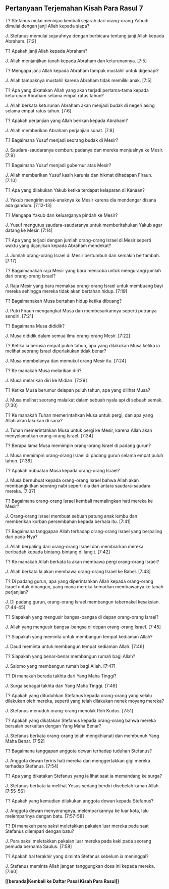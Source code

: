 ## Pertanyaan Terjemahan Kisah Para Rasul 7 ##

T? Stefanus mulai meninjau kembali sejarah dari orang-orang Yahudi dimulai dengan janji Allah kepada siapa?

J. Stefanus memulai sejarahnya dengan berbicara tentang janji Allah kepada Abraham. [7:2]

T? Apakah janji Allah kepada Abraham?

J. Allah menjanjikan tanah kepada Abraham dan keturunannya. [7:5]

T? Mengapa janji Allah kepada Abraham tampak mustahil untuk digenapi?

J. Allah tampaknya mustahil karena Abraham tidak memiliki anak. [7:5]

T? Apa yang dikatakan Allah yang akan terjadi pertama-tama kepada keturunan Abraham selama empat ratus tahun?

J. Allah berkata keturunan Abraham akan menjadi budak di negeri asing selama empat ratus tahun. [7:6]

T? Apakah perjanjian yang Allah berikan kepada Abraham?

J. Allah memberikan Abraham perjanjian sunat. [7:8]

T? Bagaimana Yusuf menjadi seorang budak di Mesir?

J. Saudara-saudaranya cemburu padanya dan mereka menjualnya ke Mesir. [7:9]

T? Bagaimana Yusuf menjadi gubernur atas Mesir?

J. Allah memberikan Yusuf kasih karunia dan hikmat dihadapan Firaun. [7:10]

T? Apa yang dilakukan Yakub ketika terdapat kelaparan di Kanaan?

J. Yakub mengirim anak-anaknya ke Mesir karena dia mendengar disana ada gandum. [7:12-13]

T? Mengapa Yakub dan keluarganya pindah ke Mesir?

J. Yusuf mengutus saudara-saudaranya untuk memberitahukan Yakub agar datang ke Mesir. [7:14]

T? Apa yang terjadi dengan jumlah orang-orang Israel di Mesir seperti waktu yang dijanjikan kepada Abraham mendekat?

J. Jumlah orang-orang Israel di Mesir bertumbuh dan semakin bertambah. [7:17]

T? Bagaimanakah raja Mesir yang baru mencoba untuk mengurangi jumlah dari orang-orang Israel?

J. Raja Mesir yang baru memaksa orang-orang Israel untuk membuang bayi mereka sehingga mereka tidak akan bertahan hidup. [7:19]

T? Bagaimanakah Musa bertahan hidup ketika dibuang?

J. Putri Firaun mengangkat Musa dan membesarkannya seperti putranya sendiri. [7:21]

T? Bagaimana Musa dididik?

J. Musa dididik dalam semua ilmu orang-orang Mesir. [7:22]

T? Ketika ia berusia empat puluh tahun, apa yang dilakukan Musa ketika ia melihat seorang Israel diperlakukan tidak benar?

J. Musa membelanya dan memukul orang Mesir itu. [7:24]

T? Ke manakah Musa melarikan diri?

J. Musa melarikan diri ke Midian. [7:29]

T? Ketika Musa berumur delapan puluh tahun, apa yang dilihat Musa?

J. Musa melihat seorang malaikat dalam sebuah nyala api di sebuah semak. [7:30]

T? Ke manakah Tuhan memerintahkan Musa untuk pergi, dan apa yang Allah akan lakukan di sana?

J. Tuhan memerintahkan Musa untuk pergi ke Mesir, karena Allah akan menyelamatkan orang-orang Israel. [7:34]

T? Berapa lama Musa memimpin orang-orang Israel di padang gurun?

J. Musa memimpin orang-orang Israel di padang gurun selama empat puluh tahun. [7:36]

T? Apakah nubuatan Musa kepada orang-orang Israel?

J. Musa bernubuat kepada orang-orang Israel bahwa Allah akan membangkitkan seorang nabi seperti dia dari antara saudara-saudara mereka. [7:37]

T? Bagaimana orang-orang Israel kembali memalingkan hati mereka ke Mesir?

J. Orang-orang Israel membuat sebuah patung anak lembu dan memberikan korban persembahan kepada berhala itu. [7:41]

T? Bagaimana tanggapan Allah terhadap orang-orang Israel yang berpaling dari pada-Nya?

J. Allah berpaling dari orang-orang Israel dan membiarkan mereka beribadah kepada bintang-bintang di langit. [7:42]

T? Ke manakah Allah berkata Ia akan membawa pergi orang-orang Israel?

J. Allah berkata Ia akan membawa orang-orang Israel ke Babel. [7:43]

T? Di padang gurun, apa yang diperintahkan Allah kepada orang-orang Israel untuk dibangun, yang mana mereka kemudian membawanya ke tanah perjanjian?

J. Di padang gurun, orang-orang Israel membangun tabernakel kesaksian. [7:44-45]

T? Siapakah yang mengusir bangsa-bangsa di depan orang-orang Israel?

J. Allah yang mengusir bangsa-bangsa di depan orang-orang Israel. [7:45]

T? Siapakah yang meminta untuk membangun tempat kediaman Allah?

J. Daud meminta untuk membangun tempat kediaman Allah. [7:46]

T? Siapakah yang benar-benar membangun rumah bagi Allah?

J. Salomo yang membangun rumah bagi Allah. [7:47]

T? Di manakah berada takhta dari Yang Maha Tinggi?

J. Surga sebagai takhta dari Yang Maha Tinggi. [7:49]

T? Apakah yang dituduhkan Stefanus kepada orang-orang yang selalu dilakukan oleh mereka, seperti yang telah dilakukan nenek moyang mereka?

J. Stefanus menuduh orang-orang menolak Roh Kudus. [7:51]

T? Apakah yang dikatakan Stefanus kepada orang-orang bahwa mereka bersalah berkaitan dengan Yang Maha Benar?

J. Stefanus berkata orang-orang telah mengkhianati dan membunuh Yang Maha Benar. [7:52]

T? Bagaimana tanggapan anggota dewan terhadap tuduhan Stefanus?

J. Anggota dewan teriris hati mereka dan menggertakkan gigi mereka terhadap Stefanus. [7:54]

T? Apa yang dikatakan Stefanus yang ia lihat saat ia memandang ke surga?

J. Stefanus berkata ia melihat Yesus sedang berdiri disebelah kanan Allah. [7:55-56]

T? Apakah yang kemudian dilakukan anggota dewan kepada Stefanus?

J. Anggota dewan menyerangnya, melemparkannya ke luar kota, lalu melemparinya dengan batu. [7:57-58]

T? Di manakah para saksi meletakkan pakaian luar mereka pada saat Stefanus dilempari dengan batu?

J. Para saksi meletakkan pakaian luar mereka pada kaki pada seorang pemuda bernama Saulus. [7:58]

T? Apakah hal terakhir yang diminta Stefanus sebelum ia meninggal?

J. Stefanus meminta Allah jangan tanggungkan dosa ini kepada mereka. [7:60]

__[[beranda|Kembali ke Daftar Pasal Kisah Para Rasul]]__

